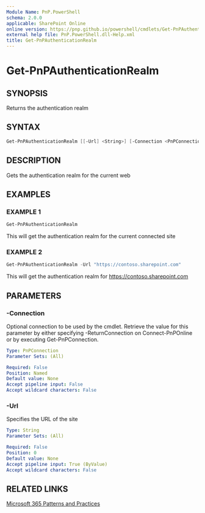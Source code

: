 ```yaml
---
Module Name: PnP.PowerShell
schema: 2.0.0
applicable: SharePoint Online
online version: https://pnp.github.io/powershell/cmdlets/Get-PnPAuthenticationRealm.html
external help file: PnP.PowerShell.dll-Help.xml
title: Get-PnPAuthenticationRealm
---
```

  
# Get-PnPAuthenticationRealm

## SYNOPSIS
Returns the authentication realm

## SYNTAX

```powershell
Get-PnPAuthenticationRealm [[-Url] <String>] [-Connection <PnPConnection>] 
```

## DESCRIPTION
Gets the authentication realm for the current web

## EXAMPLES

### EXAMPLE 1
```powershell
Get-PnPAuthenticationRealm
```

This will get the authentication realm for the current connected site

### EXAMPLE 2
```powershell
Get-PnPAuthenticationRealm -Url "https://contoso.sharepoint.com"
```

This will get the authentication realm for https://contoso.sharepoint.com

## PARAMETERS

### -Connection
Optional connection to be used by the cmdlet. Retrieve the value for this parameter by either specifying -ReturnConnection on Connect-PnPOnline or by executing Get-PnPConnection.

```yaml
Type: PnPConnection
Parameter Sets: (All)

Required: False
Position: Named
Default value: None
Accept pipeline input: False
Accept wildcard characters: False
```

### -Url
Specifies the URL of the site

```yaml
Type: String
Parameter Sets: (All)

Required: False
Position: 0
Default value: None
Accept pipeline input: True (ByValue)
Accept wildcard characters: False
```

## RELATED LINKS

[Microsoft 365 Patterns and Practices](https://aka.ms/m365pnp)


